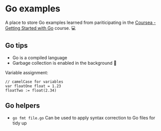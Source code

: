 Go examples
===========

A place to store Go examples learned from pariticipating in the [Coursea - Getting Started with Go](https://www.coursera.org/learn/golang-getting-started/home/welcome) course. :computer:

Go tips
-------

- Go is a compiled language 
- Garbage collection is enabled in the background :put_litter_in_its_place:

Variable assignment:
```
// camelCase for variables
var floatOne float = 1.23
floatTwo := float(2.34)
```

Go helpers
----------

- `go fmt file.go` Can be used to apply syntax correction to Go files for tidy up
